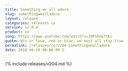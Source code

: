 ```yaml
---
title: Something we all adore
slug: somethingwealladore
layout: release
categories: releases ce
version: v2.0.4
product: ce
song: https://www.youtube.com/watch?v=J8PnEXw7hkc
quote: Win or lose, red or blue, we must all stay true
permalink: /releases/ce/v204-somethingwealladore
date: 2018-04-26 00:00:00 Z
---
```

{% include releases/v204.md %}
